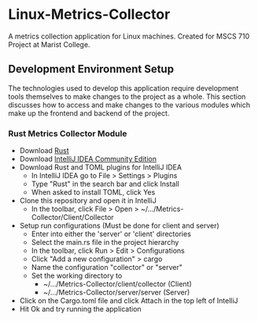 # Linux-Metrics-Collector
A metrics collection application for Linux machines. Created for MSCS 710 Project at Marist College.

## Development Environment Setup
The technologies used to develop this application require development tools themselves to make changes to the project as a whole. This section discusses how to access and make changes to the various modules which make up the frontend and backend of the project.

### Rust Metrics Collector Module
* Download [Rust](https://www.rust-lang.org/tools/install)
* Download [IntelliJ IDEA Community Edition](https://www.jetbrains.com/idea/download/#section=windows)
* Download Rust and TOML plugins for IntelliJ IDEA
  * In IntelliJ IDEA go to File > Settings > Plugins
  * Type "Rust" in the search bar and click Install
  * When asked to install TOML, click Yes
* Clone this repository and open it in IntelliJ
  * In the toolbar, click File > Open > ~/.../Metrics-Collector/Client/Collector
* Setup run configurations (Must be done for client and server)
  * Enter into either the 'server' or 'client' directories
  * Select the main.rs file in the project hierarchy
  * In the toolbar, click Run > Edit > Configurations
  * Click "Add a new configuration" > cargo
  * Name the configuration "collector" or "server"
  * Set the working directory to 
    * ~/.../Metrics-Collector/client/collector (Client)
    * ~/.../Metrics-Collector/server/server (Server)
* Click on the Cargo.toml file and click Attach in the top left of IntelliJ
* Hit Ok and try running the application

